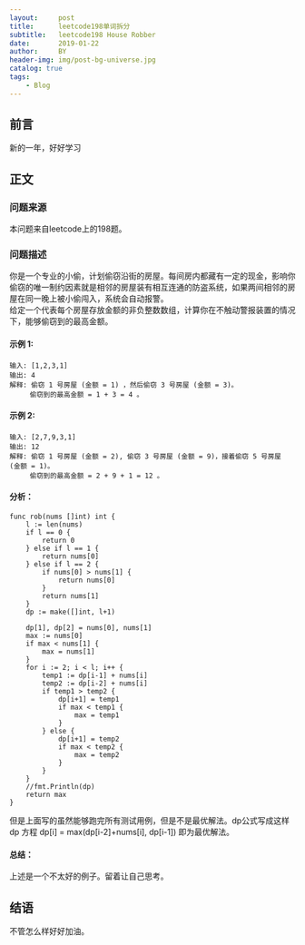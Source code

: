 ```yaml
---
layout:     post
title:      leetcode198单词拆分
subtitle:   leetcode198 House Robber
date:       2019-01-22
author:     BY
header-img: img/post-bg-universe.jpg
catalog: true
tags:
    - Blog
---
```



## 前言

新的一年，好好学习

## 正文

### 问题来源

本问题来自leetcode上的198题。

### 问题描述

你是一个专业的小偷，计划偷窃沿街的房屋。每间房内都藏有一定的现金，影响你偷窃的唯一制约因素就是相邻的房屋装有相互连通的防盗系统，如果两间相邻的房屋在同一晚上被小偷闯入，系统会自动报警。  
给定一个代表每个房屋存放金额的非负整数数组，计算你在不触动警报装置的情况下，能够偷窃到的最高金额。  

#### 示例 1:
```
输入: [1,2,3,1]
输出: 4
解释: 偷窃 1 号房屋 (金额 = 1) ，然后偷窃 3 号房屋 (金额 = 3)。
     偷窃到的最高金额 = 1 + 3 = 4 。
``` 

#### 示例 2:
```
输入: [2,7,9,3,1]
输出: 12
解释: 偷窃 1 号房屋 (金额 = 2), 偷窃 3 号房屋 (金额 = 9)，接着偷窃 5 号房屋 (金额 = 1)。
     偷窃到的最高金额 = 2 + 9 + 1 = 12 。
``` 

#### 分析：
```
func rob(nums []int) int {
    l := len(nums)
    if l == 0 {
        return 0
    } else if l == 1 {
        return nums[0]
    } else if l == 2 {
        if nums[0] > nums[1] {
            return nums[0]
        }
        return nums[1]
    }
    dp := make([]int, l+1)
    
    dp[1], dp[2] = nums[0], nums[1]
    max := nums[0]
    if max < nums[1] {
        max = nums[1]
    }
    for i := 2; i < l; i++ {
        temp1 := dp[i-1] + nums[i]
        temp2 := dp[i-2] + nums[i]
        if temp1 > temp2 {
            dp[i+1] = temp1
            if max < temp1 {
                max = temp1
            }
        } else {
            dp[i+1] = temp2
            if max < temp2 {
                max = temp2
            }
        }
    }
    //fmt.Println(dp)
    return max
}
```
但是上面写的虽然能够跑完所有测试用例，但是不是最优解法。dp公式写成这样
dp 方程 dp[i] = max(dp[i-2]+nums[i], dp[i-1])
即为最优解法。


#### 总结：
上述是一个不太好的例子。留着让自己思考。

## 结语
不管怎么样好好加油。
